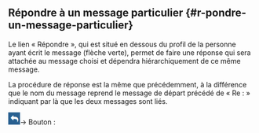 ## Répondre à un message particulier {#r-pondre-un-message-particulier}

Le lien « Répondre », qui est situé en dessous du profil de la personne ayant écrit le message (flèche verte), permet de faire une réponse qui sera attachée au message choisi et dépendra hiérarchiquement de ce même message.

La procédure de réponse est la même que précédemment, à la différence que le nom du message reprend le message de départ précédé de « Re : » indiquant par là que les deux messages sont liés.

![](../assets/images77.png)→ Bouton :